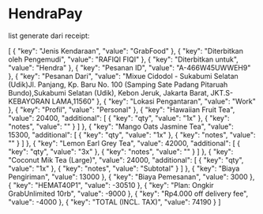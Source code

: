 # HendraPay

list generate dari receipt:

[
    {
        "key": "Jenis Kendaraan",
        "value": "GrabFood"
    },
    {
        "key": "Diterbitkan oleh Pengemudi",
        "value": "RAFIQI FIQI"
    },
    {
        "key": "Diterbitkan untuk",
        "value": "Hendra"
    },
    {
        "key": "Pesanan ID",
        "value": "A-466W45UWWEH9"
    },
    {
        "key": "Pesanan Dari",
        "value": "Mixue Cidodol - Sukabumi Selatan (Udik)Jl. Panjang, Kp. Baru No. 100 (Samping Sate Padang Pitaruah Bundo),Sukabumi Selatan (Udik), Kebon Jeruk, Jakarta Barat, JKT.S-KEBAYORAN LAMA,11560"
    },
    {
        "key": "Lokasi Pengantaran",
        "value": "Work"
    },
    {
        "key": "Profil",
        "value": "Personal"
    },
    {
        "key": "Hawaiian Fruit Tea",
        "value": 20400,
        "additional": [
            {
                "key": "qty",
                "value": "1x"
            },
            {
                "key": "notes",
                "value": ""
            }
        ]
    },
    {
        "key": "Mango Oats Jasmine Tea",
        "value": 15300,
        "additional": [
            {
                "key": "qty",
                "value": "1x"
            },
            {
                "key": "notes",
                "value": ""
            }
        ]
    },
    {
        "key": "Lemon Earl Grey Tea",
        "value": 42000,
        "additional": [
            {
                "key": "qty",
                "value": "3x"
            },
            {
                "key": "notes",
                "value": ""
            }
        ]
    },
    {
        "key": "Coconut Mik Tea (Large)",
        "value": 24000,
        "additional": [
            {
                "key": "qty",
                "value": "1x"
            },
            {
                "key": "notes",
                "value": "Subtotal"
            }
        ]
    },
    {
        "key": "Biaya Pengiriman",
        "value": 13000
    },
    {
        "key": "Biaya Pemesanan",
        "value": 3000
    },
    {
        "key": "HEMAT40P1",
        "value": -30510
    },
    {
        "key": "Plan: Ongkir GrabUnlimited 10rb",
        "value": -9000
    },
    {
        "key": "Rp4.000 off delivery fee",
        "value": -4000
    },
    {
        "key": "TOTAL (INCL. TAX)",
        "value": 74190
    }
]
